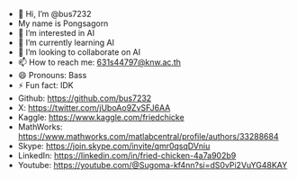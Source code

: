 - 👋 Hi, I’m @bus7232
- My name is Pongsagorn
- 👀 I’m interested in AI
- 🌱 I’m currently learning AI
- 💞️ I’m looking to collaborate on AI
- 📫 How to reach me: 631s44797@knw.ac.th
- 😄 Pronouns: Bass
- ⚡ Fun fact: IDK
- Github: https://github.com/bus7232
- X: https://twitter.com/jUboAo9ZvSFJ6AA
- Kaggle: https://www.kaggle.com/friedchicke
- MathWorks: https://www.mathworks.com/matlabcentral/profile/authors/33288684
- Skype: https://join.skype.com/invite/qmr0qsqDVniu
- LinkedIn: https://linkedin.com/in/fried-chicken-4a7a902b9
- Youtube: https://youtube.com/@Sugoma-kf4nn?si=dS0vPi2VuYG48KAY
<!---
bus7232/bus7232 is a ✨ special ✨ repository because its `README.md` (this file) appears on your GitHub profile.
You can click the Preview link to take a look at your changes.
--->
